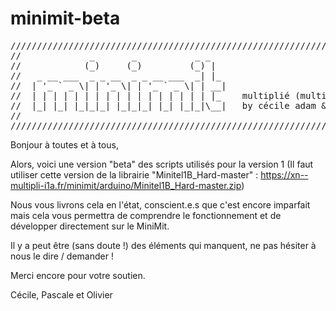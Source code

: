 # minimit-beta

<pre>
//////////////////////////////////////////////////////////////////////////////
//             _       _           _ _                                       //
//            (_)     (_)         (_) |                                      //
//   _ __ ___  _ _ __  _ _ __ ___  _| |_                                     //
//  | '_ ` _ \| | '_ \| | '_ ` _ \| | __|                                    //
//  | | | | | | | | | | | | | | | | | |_    multiplié (multiplié.fr)          //
//  |_| |_| |_|_|_| |_|_|_| |_| |_|_|\__|   by cécile adam & pascale moise   //
//                                                                           //
///////////////////////////////////////////////////////////////////////////////
</pre>

Bonjour à toutes et à tous,

Alors, voici une version "beta" des scripts utilisés pour la version 1 
(Il faut utiliser cette version de la librairie "Minitel1B_Hard-master" : https://xn--multipli-i1a.fr/minimit/arduino/Minitel1B_Hard-master.zip)

Nous vous livrons cela en l'état, conscient.e.s que c'est encore imparfait mais cela vous permettra de comprendre le fonctionnement et de développer directement sur le MiniMit.

Il y a peut être (sans doute !) des éléments qui manquent, ne pas hésiter à nous le dire / demander !

Merci encore pour votre soutien.

Cécile, Pascale et Olivier
